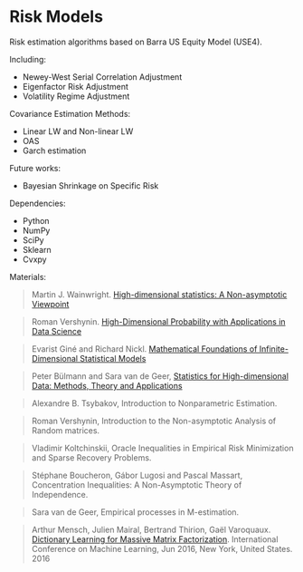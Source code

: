 # Risk Models

Risk estimation algorithms based on Barra US Equity Model (USE4). 

Including:
- Newey-West Serial Correlation Adjustment
- Eigenfactor Risk Adjustment
- Volatility Regime Adjustment

Covariance Estimation Methods:
- Linear LW and Non-linear LW
- OAS
- Garch estimation

Future works:
- Bayesian Shrinkage on Specific Risk

Dependencies:
- Python 
- NumPy 
- SciPy 
- Sklearn
- Cvxpy

Materials:

>Martin J. Wainwright.
[High-dimensional statistics: A Non-asymptotic Viewpoint](http://www.cambridge.org/cn/academic/subjects/statistics-probability/statistical-theory-and-methods/high-dimensional-statistics-non-asymptotic-viewpoint?format=HB)

>Roman Vershynin.
[High-Dimensional Probability with Applications in Data Science](https://www.cambridge.org/core/books/highdimensional-probability/797C466DA29743D2C8213493BD2D2102)

>Evarist Giné and Richard Nickl.
[Mathematical Foundations of Infinite-Dimensional Statistical Models](https://www.cambridge.org/core/books/mathematical-foundations-of-infinitedimensional-statistical-models/C9731BF27A4CDBDB297404EBF1B7820E)

>Peter Bülmann and Sara van de Geer,
[Statistics for High-dimensional Data: Methods, Theory and Applications](https://www.springer.com/us/book/9783642201912)

>Alexandre B. Tsybakov, Introduction to Nonparametric Estimation.

>Roman Vershynin, Introduction to the Non-asymptotic Analysis of Random matrices.

>Vladimir Koltchinskii, Oracle Inequalities in Empirical Risk Minimization and Sparse Recovery Problems.

>Stéphane Boucheron, Gábor Lugosi and Pascal Massart, Concentration Inequalities: A Non-Asymptotic Theory of Independence.

>Sara van de Geer, Empirical processes in M-estimation.



>Arthur Mensch, Julien Mairal, Bertrand Thirion, Gaël Varoquaux.
[Dictionary Learning for Massive Matrix Factorization](https://hal.archives-ouvertes.fr/hal-01308934v2). International Conference
 on Machine Learning, Jun 2016, New York, United States. 2016
